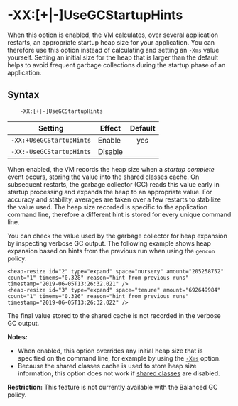 <!--
* Copyright (c) 2017, 2019 IBM Corp. and others
*
* This program and the accompanying materials are made
* available under the terms of the Eclipse Public License 2.0
* which accompanies this distribution and is available at
* https://www.eclipse.org/legal/epl-2.0/ or the Apache
* License, Version 2.0 which accompanies this distribution and
* is available at https://www.apache.org/licenses/LICENSE-2.0.
*
* This Source Code may also be made available under the
* following Secondary Licenses when the conditions for such
* availability set forth in the Eclipse Public License, v. 2.0
* are satisfied: GNU General Public License, version 2 with
* the GNU Classpath Exception [1] and GNU General Public
* License, version 2 with the OpenJDK Assembly Exception [2].
*
* [1] https://www.gnu.org/software/classpath/license.html
* [2] http://openjdk.java.net/legal/assembly-exception.html
*
* SPDX-License-Identifier: EPL-2.0 OR Apache-2.0 OR GPL-2.0 WITH
* Classpath-exception-2.0 OR LicenseRef-GPL-2.0 WITH Assembly-exception
-->

# -XX:\[+|-\]UseGCStartupHints

When this option is enabled, the VM calculates, over several application restarts, an appropriate startup heap size for your application. You can therefore use this option instead of calculating and setting an `-Xms` value yourself. Setting an initial size for the heap that is larger than the default helps to avoid frequent garbage collections during the startup phase of an application.

## Syntax

        -XX:[+|-]UseGCStartupHints

| Setting                            | Effect  | Default                                                                            |
|------------------------------------|---------|:----------------------------------------------------------------------------------:|
| `-XX:+UseGCStartupHints` | Enable  | <i class="fa fa-check" aria-hidden="true"></i><span class="sr-only">yes</span> |
| `-XX:-UseGCStartupHints` | Disable |               |

When enabled, the VM records the heap size when a *startup complete* event occurs, storing the value into the shared classes cache.
On subsequent restarts, the garbage collector (GC) reads this value early in startup processing and expands the heap to an appropriate
value. For accuracy and stability, averages are taken over a few restarts to stabilize the value used. The heap size recorded is specific to the application command line,
therefore a different hint is stored for every unique command line.

You can check the value used by the garbage collector for heap expansion by inspecting verbose GC output. The following example shows heap expansion based on hints from the previous run when using the `gencon` policy:

```
<heap-resize id="2" type="expand" space="nursery" amount="205258752" count="1" timems="0.328" reason="hint from previous runs" timestamp="2019-06-05T13:26:32.021" />
<heap-resize id="3" type="expand" space="tenure" amount="692649984" count="1" timems="0.326" reason="hint from previous runs" timestamp="2019-06-05T13:26:32.022" />
```

The final value stored to the shared cache is not recorded in the verbose GC output.

<i class="fa fa-pencil-square-o" aria-hidden="true"></i> **Notes:**
- When enabled, this option overrides any initial heap size that is specified on the command line, for example by using the [`-Xms`](xms.md) option.
- Because the shared classes cache is used to store heap size information, this option does not work if [shared classes](shrc.md) are disabled.

<i class="fa fa-exclamation-triangle" aria-hidden="true"></i> **Restriction:** This feature is not currently available with the Balanced GC policy.


<!-- ==== END OF TOPIC ==== xxusegcstartuphints.md ==== -->
